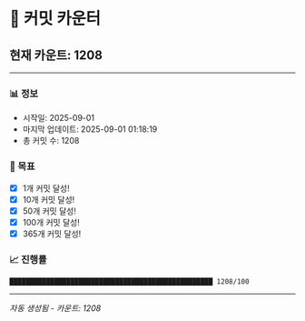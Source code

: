 # 🔢 커밋 카운터

## 현재 카운트: 1208

---

### 📊 정보
- 시작일: 2025-09-01
- 마지막 업데이트: 2025-09-01 01:18:19
- 총 커밋 수: 1208

### 🎯 목표
- [x] 1개 커밋 달성!
- [x] 10개 커밋 달성!
- [x] 50개 커밋 달성!
- [x] 100개 커밋 달성!
- [x] 365개 커밋 달성!

### 📈 진행률
```
██████████████████████████████████████████████████ 1208/100
```

---
*자동 생성됨 - 카운트: 1208*
